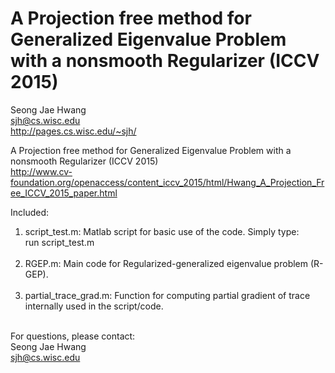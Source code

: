 # A Projection free method for Generalized Eigenvalue Problem with a nonsmooth Regularizer (ICCV 2015)
Seong Jae Hwang <br>
sjh@cs.wisc.edu <br>
http://pages.cs.wisc.edu/~sjh/ <br>

A Projection free method for Generalized Eigenvalue Problem with a nonsmooth Regularizer (ICCV 2015) <br>
http://www.cv-foundation.org/openaccess/content_iccv_2015/html/Hwang_A_Projection_Free_ICCV_2015_paper.html

Included: <br>
1. script_test.m: Matlab script for basic use of the code. Simply type: <br>
  run script_test.m  <br><br>
2. RGEP.m: Main code for Regularized-generalized eigenvalue problem (R-GEP).<br><br>
3. partial_trace_grad.m: Function for computing partial gradient of trace internally used in the script/code.<br><br>

For questions, please contact: <br>
Seong Jae Hwang <br>
sjh@cs.wisc.edu <br>

